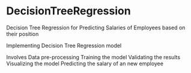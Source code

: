 # DecisionTreeRegression
Decision Tree Regression for Predicting Salaries of Employees based on their position


Implementing Decision Tree Regression model 

Involves
Data pre-processing
Training the model
Validating the results
Visualizing the model
Predicting the salary of an new employee
